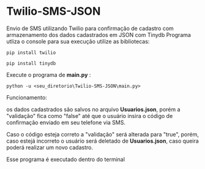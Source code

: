 # Twilio-SMS-JSON
Envio de SMS utilizando Twilio para confirmação de cadastro com armazenamento dos dados cadastrados em JSON com Tinydb
Programa utliza o console para sua execução utilize as bibliotecas:
```
pip install twilio
```
```
pip install tinydb
```

Execute o programa de <b>main.py</b> :
```
python -u <seu_diretorio\Twilio-SMS-JSON\main.py>
```

Funcionamento:
<p>os dados cadastrados são salvos no arquivo <b>Usuarios.json</b>, porém a "validação" fica como "false" até que o usuário insira o código de confirmação enviado em seu telefone via SMS.</p>
<p>Caso o código esteja correto a "validação" será alterada para "true", porém, caso estejá incorreto o usuário será deletado de <b>Usuarios.json</b>, caso queira poderá realizar um novo cadastro.</p>
<p>Esse programa é executado dentro do terminal</p>
